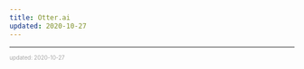 ```yaml
---
title: Otter.ai
updated: 2020-10-27
---
```


---

<sup><sub><font color="#a6a6a6">updated: 2020-10-27</font></sub></sup>
